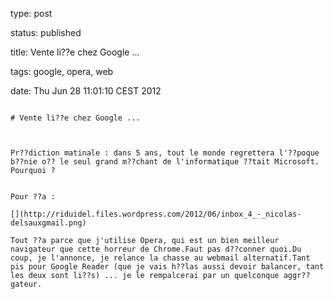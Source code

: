 type: post
status: published
title: Vente li??e chez Google ...
tags: google, opera, web
date: Thu Jun 28 11:01:10 CEST 2012
~~~~~~
# Vente li??e chez Google ...

Pr??diction matinale : dans 5 ans, tout le monde regrettera l'??poque b??nie o?? le seul grand m??chant de l'informatique ??tait Microsoft. Pourquoi ?  


Pour ??a :

[](http://riduidel.files.wordpress.com/2012/06/inbox_4_-_nicolas-delsauxgmail.png)

Tout ??a parce que j'utilise Opera, qui est un bien meilleur navigateur que cette horreur de Chrome.Faut pas d??conner quoi.Du coup, je l'annonce, je relance la chasse au webmail alternatif.Tant pis pour Google Reader (que je vais h??las aussi devoir balancer, tant les deux sont li??s) ... je le rempalcerai par un quelconque aggr??gateur.